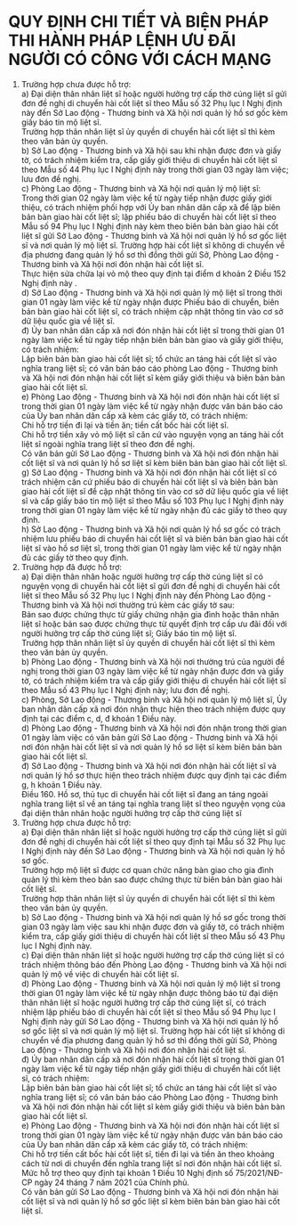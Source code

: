 # QUY ĐỊNH CHI TIẾT VÀ BIỆN PHÁP THI HÀNH PHÁP LỆNH ƯU ĐÃI NGƯỜI CÓ CÔNG VỚI CÁCH MẠNG

1. Trường hợp chưa được hỗ trợ:  
a) Đại diện thân nhân liệt sĩ hoặc người hưởng trợ cấp thờ cúng liệt sĩ gửi đơn đề nghị di chuyển hài cốt liệt sĩ theo Mẫu số 32 Phụ lục I Nghị định này đến Sở Lao động - Thương binh và Xã hội nơi quản lý hồ sơ gốc kèm giấy báo tin mộ liệt sĩ.  
Trường hợp thân nhân liệt sĩ ủy quyền di chuyển hài cốt liệt sĩ thì kèm theo văn bản ủy quyền.  
b) Sở Lao động - Thương binh và Xã hội sau khi nhận được đơn và giấy tờ, có trách nhiệm kiểm tra, cấp giấy giới thiệu di chuyển hài cốt liệt sĩ theo Mẫu số 44 Phụ lục I Nghị định này trong thời gian 03 ngày làm việc; lưu đơn đề nghị.  
c) Phòng Lao động - Thương binh và Xã hội nơi quản lý mộ liệt sĩ:  
Trong thời gian 02 ngày làm việc kể từ ngày tiếp nhận được giấy giới thiệu, có trách nhiệm phối hợp với Ủy ban nhân dân cấp xã để lập biên bản bàn giao hài cốt liệt sĩ; lập phiếu báo di chuyển hài cốt liệt sĩ theo Mẫu số 94 Phụ lục I Nghị định này kèm theo biên bản bàn giao hài cốt liệt sĩ gửi Sở Lao động - Thương binh và Xã hội nơi quản lý hồ sơ gốc liệt sĩ và nơi quản lý mộ liệt sĩ. Trường hợp hài cốt liệt sĩ không di chuyển về địa phương đang quản lý hồ sơ thì đồng thời gửi Sở, Phòng Lao động - Thương binh và Xã hội nơi đón nhận hài cốt liệt sĩ.  
Thực hiện sửa chữa lại vỏ mộ theo quy định tại điểm d khoản 2 Điều 152 Nghị định này .  
d) Sở Lao động - Thương binh và Xã hội nơi quản lý mộ liệt sĩ trong thời gian 01 ngày làm việc kể từ ngày nhận được Phiếu báo di chuyển, biên bản bàn giao hài cốt liệt sĩ, có trách nhiệm cập nhật thông tin vào cơ sở dữ liệu quốc gia về liệt sĩ.  
đ) Ủy ban nhân dân cấp xã nơi đón nhận hài cốt liệt sĩ trong thời gian 01 ngày làm việc kể từ ngày tiếp nhận biên bản bàn giao và giấy giới thiệu, có trách nhiệm:  
Lập biên bản bàn giao hài cốt liệt sĩ; tổ chức an táng hài cốt liệt sĩ vào nghĩa trang liệt sĩ; có văn bản báo cáo phòng Lao động - Thương binh và Xã hội nơi đón nhận hài cốt liệt sĩ kèm giấy giới thiệu và biên bản bàn giao hài cốt liệt sĩ.  
e) Phòng Lao động - Thương binh và Xã hội nơi đón nhận hài cốt liệt sĩ trong thời gian 01 ngày làm việc kể từ ngày nhận được văn bản báo cáo của Ủy ban nhân dân cấp xã kèm các giấy tờ, có trách nhiệm:  
Chi hỗ trợ tiền đi lại và tiền ăn; tiền cất bốc hài cốt liệt sĩ.  
Chi hỗ trợ tiền xây vỏ mộ liệt sĩ căn cứ vào nguyện vọng an táng hài cốt liệt sĩ ngoài nghĩa trang liệt sĩ theo đơn đề nghị.  
Có văn bản gửi Sở Lao động - Thương binh và Xã hội nơi đón nhận hài cốt liệt sĩ và nơi quản lý hồ sơ liệt sĩ kèm biên bản bàn giao hài cốt liệt sĩ.  
g) Sở Lao động - Thương binh và Xã hội nơi đón nhận hài cốt liệt sĩ có trách nhiệm căn cứ phiếu báo di chuyển hài cốt liệt sĩ và biên bản bàn giao hài cốt liệt sĩ để cập nhật thông tin vào cơ sở dữ liệu quốc gia về liệt sĩ và cấp giấy báo tin mộ liệt sĩ theo Mẫu số 103 Phụ lục I Nghị định này trong thời gian 01 ngày làm việc kể từ ngày nhận đủ các giấy tờ theo quy định.  
h) Sở Lao động - Thương binh và Xã hội nơi quản lý hồ sơ gốc có trách nhiệm lưu phiếu báo di chuyển hài cốt liệt sĩ và biên bản bàn giao hài cốt liệt sĩ vào hồ sơ liệt sĩ, trong thời gian 01 ngày làm việc kể từ ngày nhận đủ các giấy tờ theo quy định.  
2. Trường hợp đã được hỗ trợ:  
a) Đại diện thân nhân hoặc người hưởng trợ cấp thờ cúng liệt sĩ có nguyện vọng di chuyển hài cốt liệt sĩ gửi đơn đề nghị di chuyển hài cốt liệt sĩ theo Mẫu số 32 Phụ lục I Nghị định này đến Phòng Lao động - Thương binh và Xã hội nơi thường trú kèm các giấy tờ sau:  
Bản sao được chứng thực từ giấy chứng nhận gia đình hoặc thân nhân liệt sĩ hoặc bản sao được chứng thực từ quyết định trợ cấp ưu đãi đối với người hưởng trợ cấp thờ cúng liệt sĩ; Giấy báo tin mộ liệt sĩ.  
Trường hợp thân nhân liệt sĩ ủy quyền di chuyển hài cốt liệt sĩ thì kèm theo văn bản ủy quyền.  
b) Phòng Lao động - Thương binh và Xã hội nơi thường trú của người đề nghị trong thời gian 03 ngày làm việc kể từ ngày nhận được đơn và giấy tờ, có trách nhiệm kiểm tra và cấp giấy giới thiệu di chuyển hài cốt liệt sĩ theo Mẫu số 43 Phụ lục I Nghị định này; lưu đơn đề nghị.  
c) Phòng, Sở Lao động - Thương binh và Xã hội nơi quản lý mộ liệt sĩ, Ủy ban nhân dân cấp xã nơi đón nhận thực hiện theo trách nhiệm được quy định tại các điểm c, d, đ khoản 1 Điều này.  
d) Phòng Lao động - Thương binh và Xã hội nơi đón nhận trong thời gian 01 ngày làm việc có văn bản gửi Sở Lao động - Thương binh và Xã hội nơi đón nhận hài cốt liệt sĩ và nơi quản lý hồ sơ liệt sĩ kèm biên bản bàn giao hài cốt liệt sĩ.  
đ) Sở Lao động - Thương binh và Xã hội nơi đón nhận hài cốt liệt sĩ và nơi quản lý hồ sơ thực hiện theo trách nhiệm được quy định tại các điểm g, h khoản 1 Điều này.  
Điều 160. Hồ sơ, thủ tục di chuyển hài cốt liệt sĩ đang an táng ngoài nghĩa trang liệt sĩ về an táng tại nghĩa trang liệt sĩ theo nguyện vọng của đại diện thân nhân hoặc người hưởng trợ cấp thờ cúng liệt sĩ  
1. Trường hợp chưa được hỗ trợ:  
a) Đại diện thân nhân liệt sĩ hoặc người hưởng trợ cấp thờ cúng liệt sĩ gửi đơn đề nghị di chuyển hài cốt liệt sĩ theo quy định tại Mẫu số 32 Phụ lục I  Nghị định này đến Sở Lao động - Thương binh và Xã hội nơi quản lý hồ sơ gốc.  
Trường hợp mộ liệt sĩ được cơ quan chức năng bàn giao cho gia đình quản lý thì kèm theo bản sao được chứng thực từ biên bản bàn giao hài cốt liệt sĩ.  
Trường hợp thân nhân liệt sĩ ủy quyền di chuyển hài cốt liệt sĩ thì kèm theo văn bản ủy quyền.  
b) Sở Lao động - Thương binh và Xã hội nơi quản lý hồ sơ gốc trong thời gian 03 ngày làm việc sau khi nhận được đơn và giấy tờ, có trách nhiệm kiểm tra, cấp giấy giới thiệu di chuyển hài cốt liệt sĩ theo Mẫu số 43 Phụ lục I Nghị định này.  
c) Đại diện thân nhân liệt sĩ hoặc người hưởng trợ cấp thờ cúng liệt sĩ có trách nhiệm thông báo đến Phòng Lao động - Thương binh và Xã hội nơi quản lý mộ về việc di chuyển hài cốt liệt sĩ.  
d) Phòng Lao động - Thương binh và Xã hội nơi quản lý mộ liệt sĩ trong thời gian 01 ngày làm việc kể từ ngày nhận được thông báo từ đại diện thân nhân liệt sĩ hoặc người hưởng trợ cấp thờ cúng liệt sĩ, có trách nhiệm lập phiếu báo di chuyển hài cốt liệt sĩ theo Mẫu số 94 Phụ lục I Nghị định này gửi Sở Lao động - Thương binh và Xã hội nơi quản lý hồ sơ gốc liệt sĩ và nơi quản lý mộ liệt sĩ. Trường hợp hài cốt liệt sĩ không di chuyển về địa phương đang quản lý hồ sơ thì đồng thời gửi Sở, Phòng Lao động - Thương binh và Xã hội nơi đón nhận hài cốt liệt sĩ.  
đ) Ủy ban nhân dân cấp xã nơi đón nhận hài cốt liệt sĩ trong thời gian 01 ngày làm việc kể từ ngày tiếp nhận giấy giới thiệu di chuyển hài cốt liệt sĩ, có trách nhiệm:  
Lập biên bản bàn giao hài cốt liệt sĩ; tổ chức an táng hài cốt liệt sĩ vào nghĩa trang liệt sĩ; có văn bản báo cáo Phòng Lao động - Thương binh và Xã hội nơi đón nhận hài cốt liệt sĩ kèm giấy giới thiệu và biên bản bàn giao hài cốt liệt sĩ.  
e) Phòng Lao động - Thương binh và Xã hội nơi đón nhận hài cốt liệt sĩ trong thời gian 01 ngày làm việc kể từ ngày nhận được văn bản báo cáo của Ủy ban nhân dân cấp xã kèm các giấy tờ, có trách nhiệm:  
Chi hỗ trợ tiền cất bốc hài cốt liệt sĩ, tiền đi lại và tiền ăn theo khoảng cách từ nơi di chuyển đến nghĩa trang liệt sĩ nơi đón nhận hài cốt liệt sĩ. Mức hỗ trợ theo quy định tại khoản 1 Điều 10 Nghị định số 75/2021/NĐ-CP ngày 24 tháng 7 năm 2021 của Chính phủ.  
Có văn bản gửi Sở Lao động - Thương binh và Xã hội nơi đón nhận hài cốt liệt sĩ và nơi quản lý hồ sơ gốc liệt sĩ kèm biên bản bàn giao hài cốt liệt sĩ.